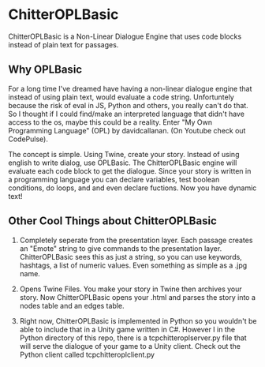 # ChitterOPLBasic

ChitterOPLBasic is a Non-Linear Dialogue Engine that uses code blocks instead of plain text for passages.

## Why OPLBasic
For a long time I've dreamed have having a non-linear dialogue engine that instead of using plain text, would evaluate a code string. Unfortuntely because the risk of eval in JS, Python and others, you really can't do that. So I thought if I could find/make an interpreted language that didn't have access to the os, maybe this could be a reality. Enter "My Own Programming Language" (OPL) by davidcallanan. (On Youtube check out CodePulse).

The concept is simple. Using Twine, create your story. Instead of using english to write dialog, use OPLBasic. The ChitterOPLBasic engine will evaluate each code block to get the dialogue. Since your story is written in a programming language you can declare variables, test boolean conditions, do loops, and and even declare fuctions. Now you have dynamic text!

## Other Cool Things about ChitterOPLBasic
1. Completely seperate from the presentation layer. Each passage creates an "Emote" string to give commands to the presentation layer. ChitterOPLBasic sees this as just a string, so you can use keywords, hashtags, a list of numeric values. Even something as simple as a .jpg name.

2. Opens Twine Files. You make your story in Twine then archives your story. Now ChitterOPLBasic opens your .html and parses the story into a nodes table and an edges table.

3. Right now, ChitterOPLBasic is implemented in Python so you wouldn't be able to include that in a Unity game written in C#. However I in the Python directory of this repo, there is a tcpchitteroplserver.py file that will serve the dialogue of your game to a Unity client. Check out the Python client called tcpchitteroplclient.py
